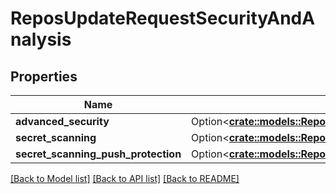 # ReposUpdateRequestSecurityAndAnalysis

## Properties

Name | Type | Description | Notes
------------ | ------------- | ------------- | -------------
**advanced_security** | Option<[**crate::models::ReposUpdateRequestSecurityAndAnalysisAdvancedSecurity**](repos_update_request_security_and_analysis_advanced_security.md)> |  | [optional]
**secret_scanning** | Option<[**crate::models::ReposUpdateRequestSecurityAndAnalysisSecretScanning**](repos_update_request_security_and_analysis_secret_scanning.md)> |  | [optional]
**secret_scanning_push_protection** | Option<[**crate::models::ReposUpdateRequestSecurityAndAnalysisSecretScanningPushProtection**](repos_update_request_security_and_analysis_secret_scanning_push_protection.md)> |  | [optional]

[[Back to Model list]](../README.md#documentation-for-models) [[Back to API list]](../README.md#documentation-for-api-endpoints) [[Back to README]](../README.md)


